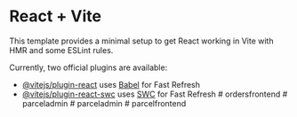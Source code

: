 # React + Vite

This template provides a minimal setup to get React working in Vite with HMR and
some ESLint rules.

Currently, two official plugins are available:

- [@vitejs/plugin-react](https://github.com/vitejs/vite-plugin-react/blob/main/packages/plugin-react/README.md)
  uses [Babel](https://babeljs.io/) for Fast Refresh
- [@vitejs/plugin-react-swc](https://github.com/vitejs/vite-plugin-react-swc)
  uses [SWC](https://swc.rs/) for Fast Refresh
#   o r d e r s f r o n t e n d  
 #   p a r c e l a d m i n  
 #   p a r c e l a d m i n  
 #   p a r c e l f r o n t e n d  
 